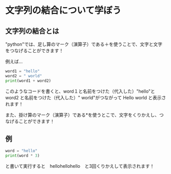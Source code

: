 # 文字列の結合について学ぼう
## 文字列の結合とは
"python"では、足し算のマーク（演算子）である＋を使うことで、文字と文字をつなげることができます！　　

例えば…
```python
word1 = "hello"
word2 = " world"
print(word1 + word2)
```
このようなコードを書くと、word１と名前をつけた（代入した）"hello"とword2 と名前をつけた（代入した）" world"がつながって Hello world と表示されます！　　

また、掛け算のマーク（演算子）である*を使うとこで、文字をくりかえし、つなげることができます！

## 例
```python
word = "hello"
print(word * 3)
```
と書いて実行すると　hellohellohello　と3回くりかえして表示されます！

